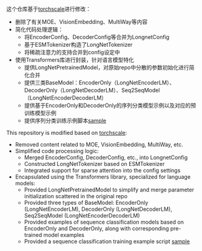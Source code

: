 这个仓库基于[torchscale](https://github.com/microsoft/torchscale/tree/main)进行修改：

- 删除了有关MOE、VisionEmbedding、MultiWay等内容
- 简化代码处理逻辑：
  - 将EncoderConfig、DecoderConfig等合并为LongnetConfig
  - 基于ESMTokenizer构造了LongNetTokenizer
  - 将稀疏注意力的支持合并到config设定中
- 使用Transformers库进行封装，针对语言模型特化
  - 提供LongNetPretrainedModel，对原始repo中分散的参数初始化进行简化合并
  - 提供三类BaseModel：EncoderOnly（LongNetEncoderLM）、DecoderOnly（LongNetDecoderLM）、Seq2SeqModel（LongNetEncoderDecoderLM）
  - 提供基于EncoderOnly和DecoderOnly的序列分类模型示例以及对应的预训练模型示例
  - 提供序列分类训练示例脚本[sample](./launcher_sars-substrain.py)

This repository is modified based on [torchscale](https://github.com/microsoft/torchscale/tree/main):

* Removed content related to MOE, VisionEmbedding, MultiWay, etc.
* Simplified code processing logic:
  * Merged EncoderConfig, DecoderConfig, etc., into LongnetConfig
  * Constructed LongNetTokenizer based on ESMTokenizer
  * Integrated support for sparse attention into the config settings
* Encapsulated using the Transformers library, specialized for language models:
  * Provided LongNetPretrainedModel to simplify and merge parameter initialization scattered in the original repo
  * Provided three types of BaseModel: EncoderOnly (LongNetEncoderLM), DecoderOnly (LongNetDecoderLM), Seq2SeqModel (LongNetEncoderDecoderLM)
  * Provided examples of sequence classification models based on EncoderOnly and DecoderOnly, along with corresponding pre-trained model examples
  * Provided a sequence classification training example script [sample](./launcher_sars-substrain.py)
